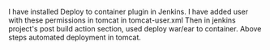 I have installed Deploy to container plugin in Jenkins.
I have added user with these permissions in tomcat in tomcat-user.xml
<user username="admin" password="password" roles="admin,manager,admin-gui,admin-script,manager-gui,manager-script,manager-jmx,manager-status"/>
Then in jenkins project's post build action section, used deploy war/ear to container.
Above steps automated deployment in tomcat.
